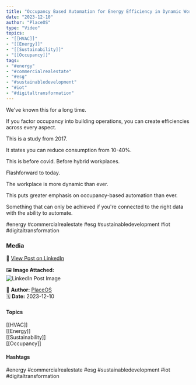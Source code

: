 ```yaml
---
title: "Occupancy Based Automation for Energy Efficiency in Dynamic Workplaces"  
date: "2023-12-10"  
author: "PlaceOS"  
type: "Video"  
topics:  
- "[[HVAC]]"  
- "[[Energy]]"  
- "[[Sustainability]]"  
- "[[Occupancy]]"   
tags:  
- "#energy"  
- "#commercialrealestate"  
- "#esg"  
- "#sustainabledevelopment"  
- "#iot"  
- "#digitaltransformation" 
---
```


 We've known this for a long time.

If you factor occupancy into building operations, you can create efficiencies across every aspect.

This is a study from 2017.

It states you can reduce consumption from 10-40%.

This is before covid. Before hybrid workplaces.

Flashforward to today.

The workplace is more dynamic than ever.

This puts greater emphasis on occupancy-based automation than ever.

Something that can only be achieved if you're connected to the right data with the ability to automate.

#energy #commercialrealestate #esg #sustainabledevelopment #iot #digitaltransformation

### Media

🔗 [View Post on LinkedIn](https://www.linkedin.com/feed/update/urn:li:activity:7139753136210026496)  
  
🖼 **Image Attached:**  
![LinkedIn Post Image](https://media.licdn.com/dms/image/v2/D5605AQGKk6CvVrdcXw/feedshare-thumbnail_720_1280/feedshare-thumbnail_720_1280/0/1702249278400?e=1742263200&v=beta&t=ZrUv7lF_c5s1JwXb0QR2_m58xkZS3-Q6niVBGkkt-PM)  
  
👤 **Author:** [PlaceOS](https://www.linkedin.com/in/jonathanmcfarlane/)  
🗓️ **Date:** 2023-12-10

#### Topics

[[HVAC]]  
[[Energy]]  
[[Sustainability]]  
[[Occupancy]]  

#### Hashtags

#energy #commercialrealestate #esg #sustainabledevelopment #iot #digitaltransformation